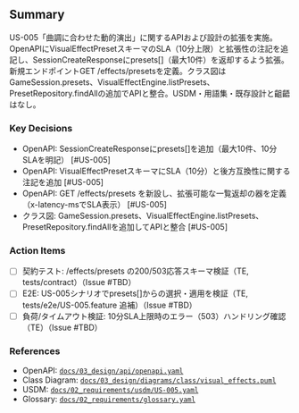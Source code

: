 ## Summary
US-005「曲調に合わせた動的演出」に関するAPIおよび設計の拡張を実施。OpenAPIにVisualEffectPresetスキーマのSLA（10分上限）と拡張性の注記を追記し、SessionCreateResponseにpresets[]（最大10件）を返却するよう拡張。新規エンドポイントGET /effects/presetsを定義。クラス図はGameSession.presets、VisualEffectEngine.listPresets、PresetRepository.findAllの追加でAPIと整合。USDM・用語集・既存設計と齟齬はなし。

### Key Decisions
- OpenAPI: SessionCreateResponseにpresets[]を追加（最大10件、10分SLAを明記） [#US-005]
- OpenAPI: VisualEffectPresetスキーマにSLA（10分）と後方互換性に関する注記を追加 [#US-005]
- OpenAPI: GET /effects/presets を新設し、拡張可能な一覧返却の器を定義（x-latency-msでSLA表示） [#US-005]
- クラス図: GameSession.presets、VisualEffectEngine.listPresets、PresetRepository.findAllを追加してAPIと整合 [#US-005]

### Action Items
- [ ] 契約テスト: /effects/presets の200/503応答スキーマ検証（TE, tests/contract）（Issue #TBD）
- [ ] E2E: US-005シナリオでpresets[]からの選択・適用を検証（TE, tests/e2e/US-005.feature 追補）（Issue #TBD）
- [ ] 負荷/タイムアウト検証: 10分SLA上限時のエラー（503）ハンドリング確認（TE）（Issue #TBD）

### References
- OpenAPI: [`docs/03_design/api/openapi.yaml`](docs/03_design/api/openapi.yaml:1)
- Class Diagram: [`docs/03_design/diagrams/class/visual_effects.puml`](docs/03_design/diagrams/class/visual_effects.puml:1)
- USDM: [`docs/02_requirements/usdm/US-005.yaml`](docs/02_requirements/usdm/US-005.yaml:1)
- Glossary: [`docs/02_requirements/glossary.yaml`](docs/02_requirements/glossary.yaml:1)
